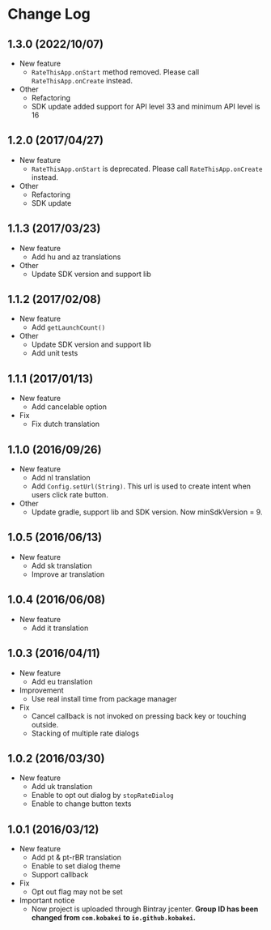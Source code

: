 # Change Log

## 1.3.0 (2022/10/07)

- New feature
  - `RateThisApp.onStart` method removed. Please call `RateThisApp.onCreate` instead.
- Other
  - Refactoring
  - SDK update added support for API level 33 and minimum API level is 16

## 1.2.0 (2017/04/27)

- New feature
  - `RateThisApp.onStart` is deprecated. Please call `RateThisApp.onCreate` instead.
- Other
  - Refactoring
  - SDK update

## 1.1.3 (2017/03/23)

- New feature
  - Add hu and az translations
- Other
  - Update SDK version and support lib

## 1.1.2 (2017/02/08)

- New feature
  - Add `getLaunchCount()`
- Other
  - Update SDK version and support lib
  - Add unit tests

## 1.1.1 (2017/01/13)

- New feature
  - Add cancelable option
- Fix
  - Fix dutch translation

## 1.1.0 (2016/09/26)

- New feature
  - Add nl translation
  - Add `Config.setUrl(String)`. This url is used to create intent when users click rate button.
- Other
  - Update gradle, support lib and SDK version. Now minSdkVersion = 9.

## 1.0.5 (2016/06/13)

- New feature
  - Add sk translation
  - Improve ar translation

## 1.0.4 (2016/06/08)

- New feature
  - Add it translation

## 1.0.3 (2016/04/11)

- New feature
  - Add eu translation
- Improvement
  - Use real install time from package manager
- Fix
  - Cancel callback is not invoked on pressing back key or touching outside.
  - Stacking of multiple rate dialogs

## 1.0.2 (2016/03/30)

- New feature
  - Add uk translation
  - Enable to opt out dialog by `stopRateDialog`
  - Enable to change button texts

## 1.0.1 (2016/03/12)

- New feature
  - Add pt & pt-rBR translation
  - Enable to set dialog theme
  - Support callback
- Fix
  - Opt out flag may not be set
- Important notice
  - Now project is uploaded through Bintray jcenter. **Group ID has been changed from `com.kobakei` to `io.github.kobakei`.**
